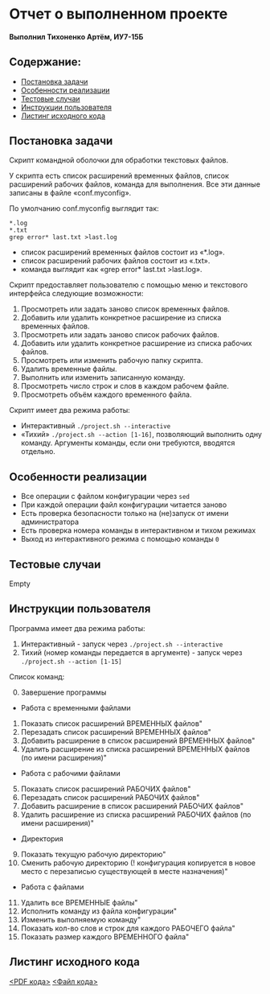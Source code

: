 # Отчет о выполненном проекте

#### Выполнил Тихоненко Артём, ИУ7-15Б

## Содержание:
- [Постановка задачи](#постановка-задачи)
- [Особенности реализации](#особенности-реализации)
- [Тестовые случаи](#тестовые-случаи)
- [Инструкции пользователя](#инструкции-пользователя)
- [Листинг исходного кода](#листинг-исходного-кода)

## Постановка задачи

Скрипт командной оболочки для обработки текстовых файлов.

У скрипта есть список расширений временных файлов, список расширений рабочих файлов, команда для выполнения. Все эти данные записаны в файле «conf.myconfig».

По умолчанию conf.myconfig выглядит так:
```
*.log
*.txt
grep error* last.txt >last.log
```
- список расширений временных файлов состоит из «*.log».
- список расширений рабочих файлов состоит из «.txt».
- команда выглядит как «grep error* last.txt >last.log».


Скрипт предоставляет пользователю с помощью меню и текстового интерфейса следующие возможности:
1. Просмотреть или задать заново список временных файлов.
2. Добавить или удалить конкретное расширение из списка временных файлов.
3. Просмотреть или задать заново список рабочих файлов.
4. Добавить или удалить конкретное расширение из списка рабочих файлов.
5. Просмотреть или изменить рабочую папку скрипта.
6. Удалить временные файлы.
7. Выполнить или изменить записанную команду.
8. Просмотреть число строк и слов в каждом рабочем файле.
9. Просмотреть объём каждого временного файла.

Скрипт имеет два режима работы:
- Интерактивный `./project.sh --interactive`
- «Тихий» `./project.sh --action [1-16]`, позволяющий выполнить одну команду. Аргументы команды, если они требуются, вводятся отдельно.

## Особенности реализации

- Все операции с файлом конфигурации через `sed`
- При каждой операции файл конфигурации читается заново
- Есть проверка безопасности только на (не)запуск от имени администратора
- Есть проверка номера команды в интерактивном и тихом режимах
- Выход из интерактивного режима с помощью команды `0`


## Тестовые случаи

Empty


## Инструкции пользователя

Программа имеет два режима работы:
1. Интерактивный - запуск через `./project.sh --interactive`
2. Тихий (номер команды передается в аргументе) - запуск через `./project.sh --action [1-15]`

Список команд:

0. Завершение программы
- Работа с временными файлами
1. Показать список расширений ВРЕМЕННЫХ файлов"
2. Перезадать список расширений ВРЕМЕННЫХ файлов"
3. Добавить расширение в список расширений ВРЕМЕННЫХ файлов"
4. Удалить расширение из списка расширений ВРЕМЕННЫХ файлов (по имени расширения)"
- Работа с рабочими файлами
5. Показать список расширений РАБОЧИХ файлов"
6. Перезадать список расширений РАБОЧИХ файлов"
7. Добавить расширение в список расширений РАБОЧИХ файлов"
8. Удалить расширение из списка расширений РАБОЧИХ файлов (по имени расширения)"
- Директория
9. Показать текущую рабочую директорию"
10. Сменить рабочую директорию (! конфигурация копируется в новое место с перезаписью существующей в месте назначения)"
- Работа с файлами
11. Удалить все ВРЕМЕННЫЕ файлы"
12. Исполнить команду из файла конфигурации"
13. Изменить выполняемую команду"
14. Показать кол-во слов и строк для каждого РАБОЧЕГО файла"
15. Показать размер каждого ВРЕМЕННОГО файла"

## Листинг исходного кода


[<PDF кода>](./project.pdf)
[<Файл кода>](./project.sh)
